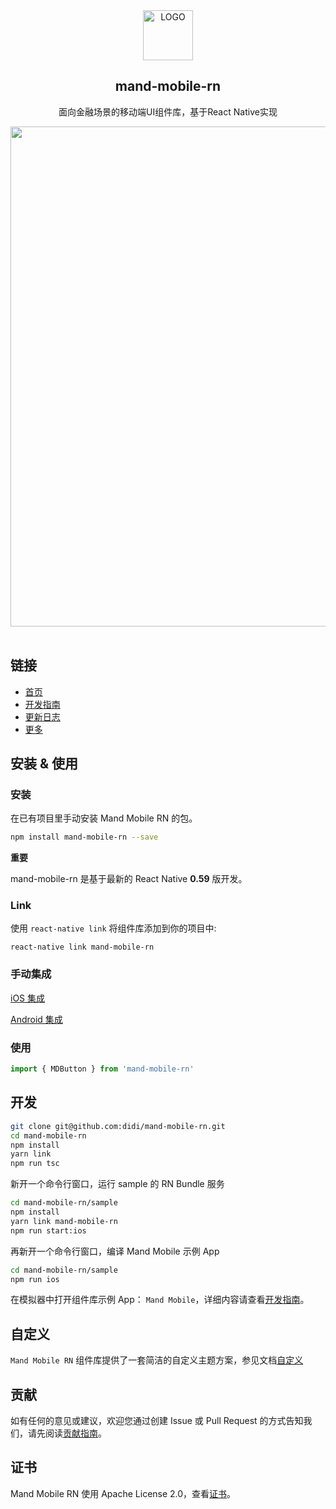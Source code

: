 <div align="center"><img width="80" src="https://manhattan.didistatic.com/static/manhattan/mand/docs/mand-logo-black.svg" alt="LOGO"></div>
<h2 align="center">mand-mobile-rn</h2> 
<p align="center">面向金融场景的移动端UI组件库，基于React Native实现</p>
<div align="center"><img src="https://pt-starimg.didistatic.com/static/starimg/img/toa8XOspJG1555486253802.png" width="800"></div>
<br/>

## 链接

- [首页](https://didi.github.io/mand-mobile-rn/)
- [开发指南](docs/development.md)
- [更新日志](CHANGELOG.md)
- [更多](https://github.com/mand-mobile-rn)

## 安装 & 使用

### 安装

在已有项目里手动安装 Mand Mobile RN 的包。

```bash
npm install mand-mobile-rn --save
```

**重要**

mand-mobile-rn 是基于最新的 React Native **0.59** 版开发。

### Link

使用 `react-native link` 将组件库添加到你的项目中:

```
react-native link mand-mobile-rn
```

### 手动集成

[iOS 集成](ios/README.md)

[Android 集成](android/README.md)

### 使用

```javascript
import { MDButton } from 'mand-mobile-rn'
```

## 开发

```bash
git clone git@github.com:didi/mand-mobile-rn.git
cd mand-mobile-rn
npm install
yarn link
npm run tsc
```

新开一个命令行窗口，运行 sample 的 RN Bundle 服务

```bash
cd mand-mobile-rn/sample
npm install
yarn link mand-mobile-rn
npm run start:ios
```

再新开一个命令行窗口，编译 Mand Mobile 示例 App

```bash
cd mand-mobile-rn/sample
npm run ios
```

在模拟器中打开组件库示例 App： `Mand Mobile`，详细内容请查看[开发指南](docs/development.md)。

## 自定义

`Mand Mobile RN` 组件库提供了一套简洁的自定义主题方案，参见文档[自定义](docs/customize.md)

## 贡献

如有任何的意见或建议，欢迎您通过创建 Issue 或 Pull Request 的方式告知我们，请先阅读[贡献指南](CONTRIBUTING.md)。

## 证书

Mand Mobile RN 使用 Apache License 2.0，查看[证书](LICENSE)。

